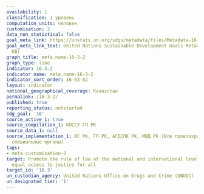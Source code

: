 ```yaml
---
availability: 1
classification: 1 уровень
computation_units: человек
customisation: 2
data_non_statistical: false
goal_meta_link: https://unstats.un.org/sdgs/metadata/files/Metadata-16-03-02.pdf
goal_meta_link_text: United Nations Sustainable Development Goals Metadata (PDF 209
  KB)
graph_title: meta.name-16-3-2
graph_type: line
indicator: 16.3.2
indicator_name: meta.name-16-3-2
indicator_sort_order: 16-03-02
layout: indicator
national_geographical_coverage: Казахстан
permalink: /16-3-2/
published: true
reporting_status: notstarted
sdg_goal: '16'
source_active_1: true
source_compilation_1: КПССУ ГП РК
source_data_1: null
source_implementation_1: ВС РК, ГП РК, АГДСПК РК, МВД РК (Все провоохранительные и
  специальные органы)
tags:
- meta.customisation-2
target: Promote the rule of law at the national and international levels and ensure
  equal access to justice for all
target_id: '16.3'
un_custodian_agency: United Nations Office on Drugs and Crime (UNODC)
un_designated_tier: '1'
---
```

